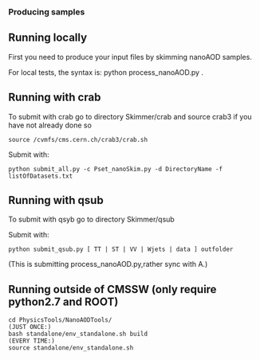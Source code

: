 
### Producing samples

## Running locally
First you need to produce your input files by skimming nanoAOD samples.

For local tests, the syntax is: python process_nanoAOD.py <infile> <outdir> <outtreename>. 

## Running with crab
To submit with crab go to directory Skimmer/crab and source crab3 if you have not already done so
```
source /cvmfs/cms.cern.ch/crab3/crab.sh
```
Submit with:
```
python submit_all.py -c Pset_nanoSkim.py -d DirectoryName -f listOfDatasets.txt
```  
## Running with qsub
To submit with qsyb go to directory Skimmer/qsub

Submit with:
```
python submit_qsub.py [ TT | ST | VV | Wjets | data ] outfolder
```  
(This is submitting process_nanoAOD.py,rather sync with A.)
## Running outside of CMSSW (only require python2.7 and ROOT)
```
cd PhysicsTools/NanoAODTools/
(JUST ONCE:)
bash standalone/env_standalone.sh build
(EVERY TIME:)
source standalone/env_standalone.sh
```
